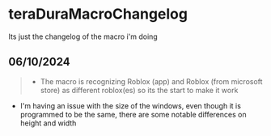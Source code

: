 # teraDuraMacroChangelog
Its just the changelog of the macro i'm doing
## 06/10/2024
> * The macro is recognizing Roblox (app) and Roblox (from microsoft store) as different roblox(es) so its the start to make it work
 * I'm having an issue with the size of the windows, even though it is programmed to be the same, there are some notable differences on height and width
